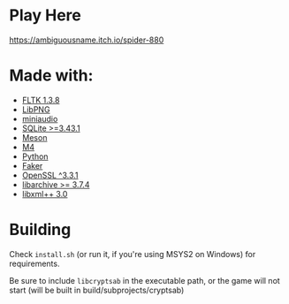 # Play Here
https://ambiguousname.itch.io/spider-880

# Made with:

- [FLTK 1.3.8](https://www.fltk.org/)
- [LibPNG](http://www.libpng.org/pub/png/libpng.html)
- [miniaudio](https://miniaud.io/)
- [SQLite >=3.43.1](https://www.sqlite.org/index.html)
- [Meson](https://mesonbuild.com/)
- [M4](https://www.gnu.org/software/m4/)
- [Python](https://www.python.org/)
- [Faker](https://faker.readthedocs.io/en/master/)
- [OpenSSL ^3.3.1](https://openssl.org/)
- [libarchive >= 3.7.4](https://libarchive.org/)
- [libxml++ 3.0](https://libxmlplusplus.github.io/libxmlplusplus/)

# Building

Check `install.sh` (or run it, if you're using MSYS2 on Windows) for requirements.

Be sure to include `libcryptsab` in the executable path, or the game will not start (will be built in build/subprojects/cryptsab)